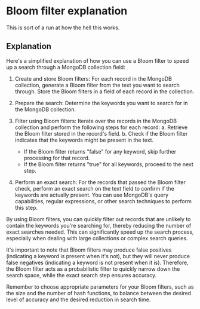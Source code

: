 # Bloom filter explanation

This is sort of a run at how the hell this works.

## Explanation

Here's a simplified explanation of how you can use a Bloom filter to speed up a search through a MongoDB collection field:

1. Create and store Bloom filters: For each record in the MongoDB collection, generate a Bloom filter from the text you want to search through. Store the Bloom filters in a field of each record in the collection.

2. Prepare the search: Determine the keywords you want to search for in the MongoDB collection.

3. Filter using Bloom filters: Iterate over the records in the MongoDB collection and perform the following steps for each record:
   a. Retrieve the Bloom filter stored in the record's field.
   b. Check if the Bloom filter indicates that the keywords might be present in the text.
      - If the Bloom filter returns "false" for any keyword, skip further processing for that record.
      - If the Bloom filter returns "true" for all keywords, proceed to the next step.

4. Perform an exact search: For the records that passed the Bloom filter check, perform an exact search on the text field to confirm if the keywords are actually present. You can use MongoDB's query capabilities, regular expressions, or other search techniques to perform this step.

By using Bloom filters, you can quickly filter out records that are unlikely to contain the keywords you're searching for, thereby reducing the number of exact searches needed. This can significantly speed up the search process, especially when dealing with large collections or complex search queries.

It's important to note that Bloom filters may produce false positives (indicating a keyword is present when it's not), but they will never produce false negatives (indicating a keyword is not present when it is). Therefore, the Bloom filter acts as a probabilistic filter to quickly narrow down the search space, while the exact search step ensures accuracy.

Remember to choose appropriate parameters for your Bloom filters, such as the size and the number of hash functions, to balance between the desired level of accuracy and the desired reduction in search time.